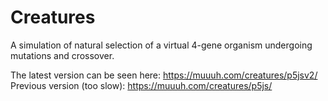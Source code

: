 # Creatures
A simulation of natural selection of a virtual 4-gene organism undergoing mutations and crossover.

The latest version can be seen here: https://muuuh.com/creatures/p5jsv2/
Previous version (too slow): https://muuuh.com/creatures/p5js/


